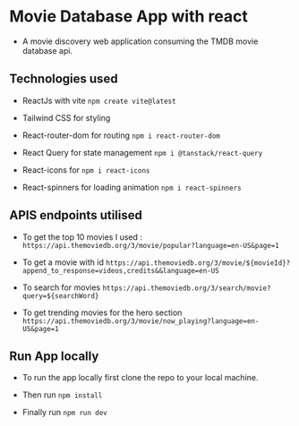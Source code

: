# Movie Database App with react

- A movie discovery web application consuming the TMDB movie database api.

## Technologies used

- ReactJs with vite
  `npm create vite@latest`

- Tailwind CSS for styling
- React-router-dom for routing
  `npm i react-router-dom `

- React Query for state management
  `npm i @tanstack/react-query`

- React-icons for
  `npm i react-icons`

- React-spinners for loading animation
  `npm i react-spinners`

## APIS endpoints utilised

- To get the top 10 movies I used :
  `https://api.themoviedb.org/3/movie/popular?language=en-US&page=1`

- To get a movie with id
  `https://api.themoviedb.org/3/movie/${movieId}?append_to_response=videos,credits&&language=en-US`

- To search for movies
  `https://api.themoviedb.org/3/search/movie?query=${searchWord}`

- To get trending movies for the hero section
  `https://api.themoviedb.org/3/movie/now_playing?language=en-US&page=1`

## Run App locally

- To run the app locally first clone the repo to your local machine.

- Then run
  `npm install`

- Finally run
  `npm run dev`
